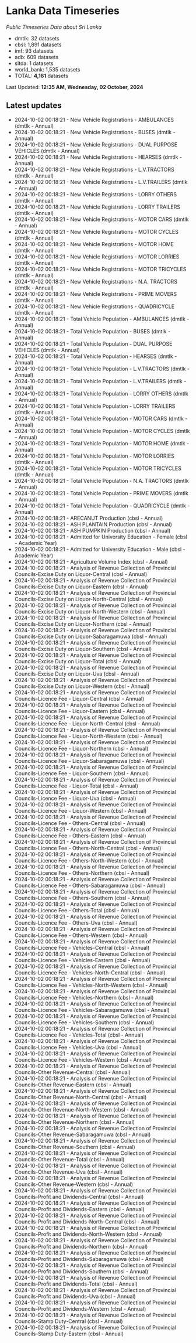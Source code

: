 # Lanka Data Timeseries
*Public Timeseries Data about Sri Lanka*

* dmtlk: 32 datasets
* cbsl: 1,891 datasets
* imf: 93 datasets
* adb: 609 datasets
* sltda: 1 datasets
* world_bank: 1,535 datasets
* TOTAL: **4,161** datasets

Last Updated: **12:35 AM, Wednesday, 02 October, 2024**

## Latest updates

* 2024-10-02 00:18:21 - New Vehicle Registrations - AMBULANCES (dmtlk - Annual)
* 2024-10-02 00:18:21 - New Vehicle Registrations - BUSES (dmtlk - Annual)
* 2024-10-02 00:18:21 - New Vehicle Registrations - DUAL PURPOSE VEHICLES (dmtlk - Annual)
* 2024-10-02 00:18:21 - New Vehicle Registrations - HEARSES (dmtlk - Annual)
* 2024-10-02 00:18:21 - New Vehicle Registrations - L.V.TRACTORS (dmtlk - Annual)
* 2024-10-02 00:18:21 - New Vehicle Registrations - L.V.TRAILERS (dmtlk - Annual)
* 2024-10-02 00:18:21 - New Vehicle Registrations - LORRY OTHERS (dmtlk - Annual)
* 2024-10-02 00:18:21 - New Vehicle Registrations - LORRY TRAILERS (dmtlk - Annual)
* 2024-10-02 00:18:21 - New Vehicle Registrations - MOTOR CARS (dmtlk - Annual)
* 2024-10-02 00:18:21 - New Vehicle Registrations - MOTOR CYCLES (dmtlk - Annual)
* 2024-10-02 00:18:21 - New Vehicle Registrations - MOTOR HOME (dmtlk - Annual)
* 2024-10-02 00:18:21 - New Vehicle Registrations - MOTOR LORRIES (dmtlk - Annual)
* 2024-10-02 00:18:21 - New Vehicle Registrations - MOTOR TRICYCLES (dmtlk - Annual)
* 2024-10-02 00:18:21 - New Vehicle Registrations - N.A. TRACTORS (dmtlk - Annual)
* 2024-10-02 00:18:21 - New Vehicle Registrations - PRIME MOVERS (dmtlk - Annual)
* 2024-10-02 00:18:21 - New Vehicle Registrations - QUADRICYCLE (dmtlk - Annual)
* 2024-10-02 00:18:21 - Total Vehicle Population - AMBULANCES (dmtlk - Annual)
* 2024-10-02 00:18:21 - Total Vehicle Population - BUSES (dmtlk - Annual)
* 2024-10-02 00:18:21 - Total Vehicle Population - DUAL PURPOSE VEHICLES (dmtlk - Annual)
* 2024-10-02 00:18:21 - Total Vehicle Population - HEARSES (dmtlk - Annual)
* 2024-10-02 00:18:21 - Total Vehicle Population - L.V.TRACTORS (dmtlk - Annual)
* 2024-10-02 00:18:21 - Total Vehicle Population - L.V.TRAILERS (dmtlk - Annual)
* 2024-10-02 00:18:21 - Total Vehicle Population - LORRY OTHERS (dmtlk - Annual)
* 2024-10-02 00:18:21 - Total Vehicle Population - LORRY TRAILERS (dmtlk - Annual)
* 2024-10-02 00:18:21 - Total Vehicle Population - MOTOR CARS (dmtlk - Annual)
* 2024-10-02 00:18:21 - Total Vehicle Population - MOTOR CYCLES (dmtlk - Annual)
* 2024-10-02 00:18:21 - Total Vehicle Population - MOTOR HOME (dmtlk - Annual)
* 2024-10-02 00:18:21 - Total Vehicle Population - MOTOR LORRIES (dmtlk - Annual)
* 2024-10-02 00:18:21 - Total Vehicle Population - MOTOR TRICYCLES (dmtlk - Annual)
* 2024-10-02 00:18:21 - Total Vehicle Population - N.A. TRACTORS (dmtlk - Annual)
* 2024-10-02 00:18:21 - Total Vehicle Population - PRIME MOVERS (dmtlk - Annual)
* 2024-10-02 00:18:21 - Total Vehicle Population - QUADRICYCLE (dmtlk - Annual)
* 2024-10-02 00:18:21 - ARECANUT Production (cbsl - Annual)
* 2024-10-02 00:18:21 - ASH PLANTAIN Production (cbsl - Annual)
* 2024-10-02 00:18:21 - ASH PUMPKIN Production (cbsl - Annual)
* 2024-10-02 00:18:21 - Admitted for University Education - Female (cbsl - Academic Year)
* 2024-10-02 00:18:21 - Admitted for University Education - Male (cbsl - Academic Year)
* 2024-10-02 00:18:21 - Agriculture Volume Index (cbsl - Annual)
* 2024-10-02 00:18:21 - Analysis of Revenue Collection of Provincial Councils-Excise Duty on Liquor-Central (cbsl - Annual)
* 2024-10-02 00:18:21 - Analysis of Revenue Collection of Provincial Councils-Excise Duty on Liquor-Eastern (cbsl - Annual)
* 2024-10-02 00:18:21 - Analysis of Revenue Collection of Provincial Councils-Excise Duty on Liquor-North-Central (cbsl - Annual)
* 2024-10-02 00:18:21 - Analysis of Revenue Collection of Provincial Councils-Excise Duty on Liquor-North-Western (cbsl - Annual)
* 2024-10-02 00:18:21 - Analysis of Revenue Collection of Provincial Councils-Excise Duty on Liquor-Northern (cbsl - Annual)
* 2024-10-02 00:18:21 - Analysis of Revenue Collection of Provincial Councils-Excise Duty on Liquor-Sabaragamuwa (cbsl - Annual)
* 2024-10-02 00:18:21 - Analysis of Revenue Collection of Provincial Councils-Excise Duty on Liquor-Southern (cbsl - Annual)
* 2024-10-02 00:18:21 - Analysis of Revenue Collection of Provincial Councils-Excise Duty on Liquor-Total (cbsl - Annual)
* 2024-10-02 00:18:21 - Analysis of Revenue Collection of Provincial Councils-Excise Duty on Liquor-Uva (cbsl - Annual)
* 2024-10-02 00:18:21 - Analysis of Revenue Collection of Provincial Councils-Excise Duty on Liquor-Western (cbsl - Annual)
* 2024-10-02 00:18:21 - Analysis of Revenue Collection of Provincial Councils-Licence Fee - Liquor-Central (cbsl - Annual)
* 2024-10-02 00:18:21 - Analysis of Revenue Collection of Provincial Councils-Licence Fee - Liquor-Eastern (cbsl - Annual)
* 2024-10-02 00:18:21 - Analysis of Revenue Collection of Provincial Councils-Licence Fee - Liquor-North-Central (cbsl - Annual)
* 2024-10-02 00:18:21 - Analysis of Revenue Collection of Provincial Councils-Licence Fee - Liquor-North-Western (cbsl - Annual)
* 2024-10-02 00:18:21 - Analysis of Revenue Collection of Provincial Councils-Licence Fee - Liquor-Northern (cbsl - Annual)
* 2024-10-02 00:18:21 - Analysis of Revenue Collection of Provincial Councils-Licence Fee - Liquor-Sabaragamuwa (cbsl - Annual)
* 2024-10-02 00:18:21 - Analysis of Revenue Collection of Provincial Councils-Licence Fee - Liquor-Southern (cbsl - Annual)
* 2024-10-02 00:18:21 - Analysis of Revenue Collection of Provincial Councils-Licence Fee - Liquor-Total (cbsl - Annual)
* 2024-10-02 00:18:21 - Analysis of Revenue Collection of Provincial Councils-Licence Fee - Liquor-Uva (cbsl - Annual)
* 2024-10-02 00:18:21 - Analysis of Revenue Collection of Provincial Councils-Licence Fee - Liquor-Western (cbsl - Annual)
* 2024-10-02 00:18:21 - Analysis of Revenue Collection of Provincial Councils-Licence Fee - Others-Central (cbsl - Annual)
* 2024-10-02 00:18:21 - Analysis of Revenue Collection of Provincial Councils-Licence Fee - Others-Eastern (cbsl - Annual)
* 2024-10-02 00:18:21 - Analysis of Revenue Collection of Provincial Councils-Licence Fee - Others-North-Central (cbsl - Annual)
* 2024-10-02 00:18:21 - Analysis of Revenue Collection of Provincial Councils-Licence Fee - Others-North-Western (cbsl - Annual)
* 2024-10-02 00:18:21 - Analysis of Revenue Collection of Provincial Councils-Licence Fee - Others-Northern (cbsl - Annual)
* 2024-10-02 00:18:21 - Analysis of Revenue Collection of Provincial Councils-Licence Fee - Others-Sabaragamuwa (cbsl - Annual)
* 2024-10-02 00:18:21 - Analysis of Revenue Collection of Provincial Councils-Licence Fee - Others-Southern (cbsl - Annual)
* 2024-10-02 00:18:21 - Analysis of Revenue Collection of Provincial Councils-Licence Fee - Others-Total (cbsl - Annual)
* 2024-10-02 00:18:21 - Analysis of Revenue Collection of Provincial Councils-Licence Fee - Others-Uva (cbsl - Annual)
* 2024-10-02 00:18:21 - Analysis of Revenue Collection of Provincial Councils-Licence Fee - Others-Western (cbsl - Annual)
* 2024-10-02 00:18:21 - Analysis of Revenue Collection of Provincial Councils-Licence Fee - Vehicles-Central (cbsl - Annual)
* 2024-10-02 00:18:21 - Analysis of Revenue Collection of Provincial Councils-Licence Fee - Vehicles-Eastern (cbsl - Annual)
* 2024-10-02 00:18:21 - Analysis of Revenue Collection of Provincial Councils-Licence Fee - Vehicles-North-Central (cbsl - Annual)
* 2024-10-02 00:18:21 - Analysis of Revenue Collection of Provincial Councils-Licence Fee - Vehicles-North-Western (cbsl - Annual)
* 2024-10-02 00:18:21 - Analysis of Revenue Collection of Provincial Councils-Licence Fee - Vehicles-Northern (cbsl - Annual)
* 2024-10-02 00:18:21 - Analysis of Revenue Collection of Provincial Councils-Licence Fee - Vehicles-Sabaragamuwa (cbsl - Annual)
* 2024-10-02 00:18:21 - Analysis of Revenue Collection of Provincial Councils-Licence Fee - Vehicles-Southern (cbsl - Annual)
* 2024-10-02 00:18:21 - Analysis of Revenue Collection of Provincial Councils-Licence Fee - Vehicles-Total (cbsl - Annual)
* 2024-10-02 00:18:21 - Analysis of Revenue Collection of Provincial Councils-Licence Fee - Vehicles-Uva (cbsl - Annual)
* 2024-10-02 00:18:21 - Analysis of Revenue Collection of Provincial Councils-Licence Fee - Vehicles-Western (cbsl - Annual)
* 2024-10-02 00:18:21 - Analysis of Revenue Collection of Provincial Councils-Other Revenue-Central (cbsl - Annual)
* 2024-10-02 00:18:21 - Analysis of Revenue Collection of Provincial Councils-Other Revenue-Eastern (cbsl - Annual)
* 2024-10-02 00:18:21 - Analysis of Revenue Collection of Provincial Councils-Other Revenue-North-Central (cbsl - Annual)
* 2024-10-02 00:18:21 - Analysis of Revenue Collection of Provincial Councils-Other Revenue-North-Western (cbsl - Annual)
* 2024-10-02 00:18:21 - Analysis of Revenue Collection of Provincial Councils-Other Revenue-Northern (cbsl - Annual)
* 2024-10-02 00:18:21 - Analysis of Revenue Collection of Provincial Councils-Other Revenue-Sabaragamuwa (cbsl - Annual)
* 2024-10-02 00:18:21 - Analysis of Revenue Collection of Provincial Councils-Other Revenue-Southern (cbsl - Annual)
* 2024-10-02 00:18:21 - Analysis of Revenue Collection of Provincial Councils-Other Revenue-Total (cbsl - Annual)
* 2024-10-02 00:18:21 - Analysis of Revenue Collection of Provincial Councils-Other Revenue-Uva (cbsl - Annual)
* 2024-10-02 00:18:21 - Analysis of Revenue Collection of Provincial Councils-Other Revenue-Western (cbsl - Annual)
* 2024-10-02 00:18:21 - Analysis of Revenue Collection of Provincial Councils-Profit and Dividends-Central (cbsl - Annual)
* 2024-10-02 00:18:21 - Analysis of Revenue Collection of Provincial Councils-Profit and Dividends-Eastern (cbsl - Annual)
* 2024-10-02 00:18:21 - Analysis of Revenue Collection of Provincial Councils-Profit and Dividends-North-Central (cbsl - Annual)
* 2024-10-02 00:18:21 - Analysis of Revenue Collection of Provincial Councils-Profit and Dividends-North-Western (cbsl - Annual)
* 2024-10-02 00:18:21 - Analysis of Revenue Collection of Provincial Councils-Profit and Dividends-Northern (cbsl - Annual)
* 2024-10-02 00:18:21 - Analysis of Revenue Collection of Provincial Councils-Profit and Dividends-Sabaragamuwa (cbsl - Annual)
* 2024-10-02 00:18:21 - Analysis of Revenue Collection of Provincial Councils-Profit and Dividends-Southern (cbsl - Annual)
* 2024-10-02 00:18:21 - Analysis of Revenue Collection of Provincial Councils-Profit and Dividends-Total (cbsl - Annual)
* 2024-10-02 00:18:21 - Analysis of Revenue Collection of Provincial Councils-Profit and Dividends-Uva (cbsl - Annual)
* 2024-10-02 00:18:21 - Analysis of Revenue Collection of Provincial Councils-Profit and Dividends-Western (cbsl - Annual)
* 2024-10-02 00:18:21 - Analysis of Revenue Collection of Provincial Councils-Stamp Duty-Central (cbsl - Annual)
* 2024-10-02 00:18:21 - Analysis of Revenue Collection of Provincial Councils-Stamp Duty-Eastern (cbsl - Annual)